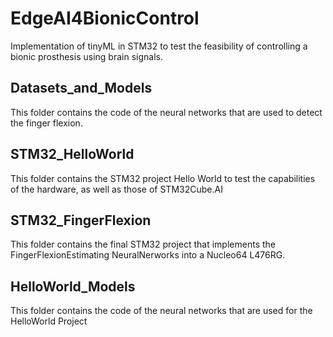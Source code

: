 # EdgeAI4BionicControl
Implementation of  tinyML in STM32 to test the feasibility of controlling a bionic prosthesis using brain signals.
## Datasets_and_Models
This folder contains the code of the neural networks that are used to detect the finger flexion.
## STM32_HelloWorld
This folder contains the STM32 project Hello World to test the capabilities of the hardware, as well as those of STM32Cube.AI
## STM32_FingerFlexion
This folder contains the final STM32 project that implements the FingerFlexionEstimating NeuralNerworks into a Nucleo64 L476RG.
## HelloWorld_Models
This folder contains the code of the neural networks that are used for the HelloWorld Project